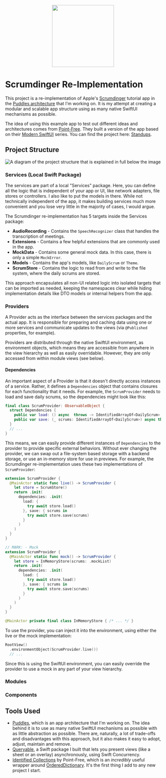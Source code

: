 
<p align="center">
  <img width="200" height="200" src="https://github.com/SwiftedMind/Scrumdinger/assets/7083109/d38ec00b-3d03-4506-a4b8-95eb1157529c">
</p>

# Scrumdinger Re-Implementation
This project is a re-implementation of Apple's [Scrumdinger](https://developer.apple.com/tutorials/app-dev-training/getting-started-with-scrumdinger) tutorial app in the [Puddles architecture](https://github.com/SwiftedMind/Puddles) that I'm working on. It is my attempt at creating a modular and scalable app structure using as many native SwiftUI mechanisms as possible.

The idea of using this example app to test out different ideas and architectures comes from [Point-Free](https://www.pointfree.co/). They built a version of the app based on their [Modern SwiftUI](https://www.pointfree.co/collections/swiftui/modern-swiftui) series. You can find the project here: [Standups](https://github.com/pointfreeco/standups).

## Project Structure
![A diagram of the project structure that is explained in full below the image](https://github.com/SwiftedMind/Scrumdinger/assets/7083109/4524b6ff-5dc6-4534-8433-d0ea413fe437)


### Services (Local Swift Package)
The services are part of a local "Services" package. Here, you can define all the logic that is independent of your app or UI, like network adapters, file stores or controllers. I also like to put the models in there. While not technically independent of the app, it makes building services much more convenient and you lose very little in the majority of cases, I would argue.

The Scrumdinger re-implementation has 5 targets inside the Services package:
- **AudioRecording** - Contains the `SpeechRecognizer` class that handles the transcription of meetings.
- **Extensions** - Contains a few helpful extensions that are commonly used in the app.
- **MockData** - Contains some general mock data. In this case, there is only a simple `MockError`.
- **Models** - Contains the app's models, like `DailyScrum` or `Theme`.
- **ScrumStore** - Contains the logic to read from and write to the file system, where the daily scrums are stored.

This approach encapsulates all non-UI related logic into isolated targets that can be imported as needed, keeping the namespaces clear while hiding implementation details like DTO models or internal helpers from the app.

### Providers
A Provider acts as the interface between the services packages and the actual app. It is responsible for preparing and caching data using one or more services and communicate updates to the views (via `@Published` properties, for example). 

Providers are distributed through the native SwiftUI environment, as environment objects, which means they are accessible from anywhere in the view hierarchy as well as easily overridable. However, they are only accessed from within module views (see below).

#### Dependencies

An important aspect of a Provider is that it doesn't directly access instances of a service. Rather, it defines a `Dependencies` object that contains closures for each functionality that it needs. For example, the `ScrumProvider` needs to load and save daily scrums, so the dependencies might look like this:

```swift
final class ScrumProvider: ObservableObject {
  struct Dependencies {
    public var load: () async  throws -> IdentifiedArrayOf<DailyScrum>
    public var save: (_ scrums: IdentifiedArrayOf<DailyScrum>) async throws -> Void
  }
  // ...
}
```

This means, we can easily provide different instances of `Dependencies` to the provider to provide specific external behaviors. Without ever changing the provider, we can swap out a file-system based storage with a backend storage, or use an in-memory store for use in previews. For example, the Scrumdinger re-implementation uses these two implementations of  `ScrumProvider`:

```swift
extension ScrumProvider {
  @MainActor static func live() -> ScrumProvider {
    let store = ScrumStore()
    return .init(
      dependencies: .init(
        load: {
          try await store.load()
        }, save: { scrums in
          try await store.save(scrums)
        }
      )
    )
  }
}

// MARK: - Mock
extension ScrumProvider {
  @MainActor static func mock() -> ScrumProvider {
    let store = InMemoryStore(scrums: .mockList)
    return .init(
      dependencies: .init(
        load: {
          try await store.load()
        }, save: { scrums in
          try await store.save(scrums)
        }
      )
    )
  }
}

@MainActor private final class InMemoryStore { /* ... */ }
```

To use the provider, you can inject it into the environment, using either the live or the mock implementation:
```swift
RootView()
  .environmentObject(ScrumProvider.live())
  // ...
```
Since this is using the SwiftUI environment, you can easily override the provider to use a mock in any part of your view hierarchy.

### Modules
### Components


## Tools Used
- [Puddles](https://github.com/SwiftedMind/Puddles/tree/develop), which is an app architecture that I'm working on. The idea behind it is to use as many native SwiftUI mechanisms as possible with as little abstraction as possible. There are, naturally, a lot of trade-offs and disadvantages with this approach, but it also makes it easy to adopt, adjust, maintain and remove.
- [Queryable](https://github.com/SwiftedMind/Queryable), a Swift package I built that lets you present views (like a sheet or an overlay) asynchronously, using Swift Concurrency.
- [Identified Collections](https://github.com/pointfreeco/swift-identified-collections) by Point-Free, which is an _incredibly_ useful wrapper around [OrderedDictionary](https://github.com/apple/swift-collections/blob/main/Documentation/OrderedDictionary.md). It's the first thing I add to any new project I start.
